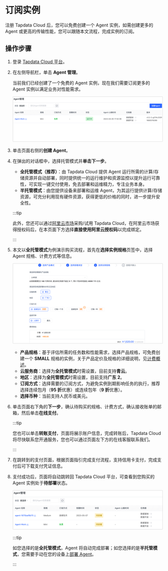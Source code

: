 # 订阅实例

注册 Tapdata Cloud 后，您可以免费创建一个 Agent 实例，如需创建更多的 Agent 或更高的传输性能，您可以跟随本文流程，完成实例的订阅。

## 操作步骤

1. 登录 [Tapdata Cloud 平台](https://cloud.tapdata.net/console/v3/)。

2. 在左侧导航栏，单击 **Agent 管理**。

   当前我们已经创建了一个免费的 Agent 实例，现在我们需要订阅更多的 Agent 实例以满足业务对性能需求。

   ![Agent 示例](../images/agent_free.png)

3. 单击页面右侧的**创建 Agent**。

4. 在弹出的对话框中，选择托管模式并**单击下一步**。

   * **全托管模式（推荐）**：由 Tapdata Cloud 提供 Agent 运行所需的计算/存储资源并自动部署，同时提供统一的运行维护和资源监控以提升运行可靠性，可实现一键交付使用，免去部署和运维精力，专注业务本身。
   * **半托管模式**：由您提供设备来部署和运维 Agent，为其运行提供计算/存储资源，可充分利用现有硬件资源，获得更低的价格的同时，进一步提升安全性。

   :::tip

   此外，您还可以通过[阿里云市场](https://market.aliyun.com/products/56024006/cmgj00061912.html)采购/试用 Tapdata Cloud，在阿里云市场获得授权码后，在本页面下方选择**直接使用阿里云授权码**以完成绑定。

   :::

5. 本文以**全托管模式**为例演示购买流程，首先在**选择实例规格**页签中，选择 Agent 规格、计费方式等信息。

   ![选择 Agent 规格](../images/select_agent_spec.png)

   * **产品规格**：基于评估所需的任务数和性能需求，选择产品规格，可免费创建一个 **SMALL** 规格的实例，关于产品定价及规格的详细说明，见[计费概述](billing-overview.md)。
   * **云服务商**：选择为**全托管模式**时需设置，目前支持**青云**。
   * **地区**：选择为**全托管模式**时需设置，目前支持**广东 2**。
   * **订阅方式**：选择需要的订阅方式，为避免实例到期影响任务的执行，推荐选择连续包月（**95 折**优惠）或连续包年（**9 折**优惠）。
   * **选择币种**：当前支持人民币或美元。

6. 单击页面右下角的**下一步**，确认待购买的规格、计费方式，确认接收账单的邮箱，然后单击**在线支付**。

   :::tip

   您也可以单击**转账支付**，页面将展示账户信息，完成转账后，Tapdata Cloud 将尽快联系您开通服务，您也可以通过页面左下方的在线客服联系我们。

   :::

7. 在跳转到的支付页面，根据页面指引完成支付流程，支持信用卡支付，完成支付后可下载支付凭证信息。

8. 支付成功后，页面将自动跳转回 Tapdata Cloud 平台，可查看到您购买的 Agent 实例处于**待部署**状态。

   ![订阅成功](../images/purchase_success.png)

   :::tip
   
   如您选择的是**全托管模式**，Agent 将自动完成部署；如您选择的是**半托管模式**，您需要手动在您的设备上[部署 Agent](../quick-start/install-agent/README.md)。
   
   :::
